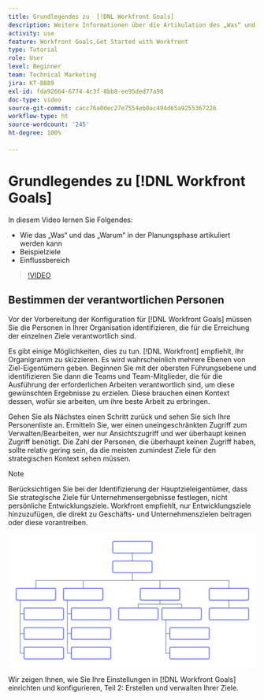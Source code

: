 ```yaml
---
title: Grundlegendes zu  [!DNL Workfront Goals]
description: Weitere Informationen über die Artikulation des „Was“ und „Warum“ in der Planungsphase, Beispielziele und den Einflussbereich.
activity: use
feature: Workfront Goals,Get Started with Workfront
type: Tutorial
role: User
level: Beginner
team: Technical Marketing
jira: KT-8889
exl-id: fda92664-6774-4c3f-8bb8-ee95ded77a98
doc-type: video
source-git-commit: cacc76a0dec27e7554eb0ac494d65a9255367226
workflow-type: ht
source-wordcount: '245'
ht-degree: 100%

---
```


# Grundlegendes zu [!DNL Workfront Goals]

In diesem Video lernen Sie Folgendes:

* Wie das „Was“ und das „Warum“ in der Planungsphase artikuliert werden kann
* Beispielziele
* Einflussbereich

>[!VIDEO](https://video.tv.adobe.com/v/335183/?quality=12&learn=on)

## Bestimmen der verantwortlichen Personen

Vor der Vorbereitung der Konfiguration für [!DNL Workfront Goals] müssen Sie die Personen in Ihrer Organisation identifizieren, die für die Erreichung der einzelnen Ziele verantwortlich sind.

Es gibt einige Möglichkeiten, dies zu tun. [!DNL Workfront] empfiehlt, Ihr Organigramm zu skizzieren. Es wird wahrscheinlich mehrere Ebenen von Ziel-Eigentümern geben. Beginnen Sie mit der obersten Führungsebene und identifizieren Sie dann die Teams und Team-Mitglieder, die für die Ausführung der erforderlichen Arbeiten verantwortlich sind, um diese gewünschten Ergebnisse zu erzielen. Diese brauchen einen Kontext dessen, wofür sie arbeiten, um ihre beste Arbeit zu erbringen.

Gehen Sie als Nächstes einen Schritt zurück und sehen Sie sich Ihre Personenliste an. Ermitteln Sie, wer einen uneingeschränkten Zugriff zum Verwalten/Bearbeiten, wer nur Ansichtszugriff und wer überhaupt keinen Zugriff benötigt. Die Zahl der Personen, die überhaupt keinen Zugriff haben, sollte relativ gering sein, da die meisten zumindest Ziele für den strategischen Kontext sehen müssen.

>[!NOTE]
>
>Berücksichtigen Sie bei der Identifizierung der Hauptzieleigentümer, dass Sie strategische Ziele für Unternehmensergebnisse festlegen, nicht persönliche Entwicklungsziele. Workfront empfiehlt, nur Entwicklungsziele hinzuzufügen, die direkt zu Geschäfts- und Unternehmenszielen beitragen oder diese vorantreiben.

![Leeres Organigramm](assets/01-workfront-goals-blank-org-chart.png)

Wir zeigen Ihnen, wie Sie Ihre Einstellungen in [!DNL Workfront Goals] einrichten und konfigurieren, Teil 2: Erstellen und verwalten Ihrer Ziele.

<!--
URL for part 2 reference above
-->

